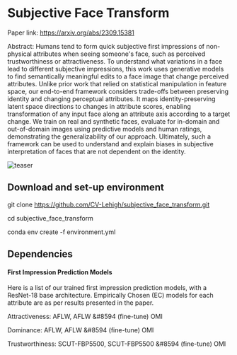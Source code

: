 # Subjective Face Transform

Paper link: https://arxiv.org/abs/2309.15381

Abstract: Humans tend to form quick subjective first impressions of non-physical attributes when seeing someone's face, such as perceived trustworthiness or attractiveness. To understand what variations in a face lead to different subjective impressions, this work uses generative models to find semantically meaningful edits to a face image that change perceived attributes. Unlike prior work that relied on statistical manipulation in feature space, our end-to-end framework considers trade-offs between preserving identity and changing perceptual attributes. It maps identity-preserving latent space directions to changes in attribute scores, enabling transformation of any input face along an attribute axis according to a target change. We train on real and synthetic faces, evaluate for in-domain and out-of-domain images using predictive models and human ratings, demonstrating the generalizability of our approach. Ultimately, such a framework can be used to understand and explain biases in subjective interpretation of faces that are not dependent on the identity.

![teaser](teaser.png)

## Download and set-up environment

git clone https://github.com/CV-Lehigh/subjective_face_transform.git

cd subjective_face_transform

conda env create -f environment.yml

## Dependencies

#### First Impression Prediction Models

Here is a list of our trained first impression prediction models, with a ResNet-18 base architecture. Empirically Chosen (EC) models for each attribute are as per results presented in the paper.

Attractiveness: AFLW, AFLW &#8594 (fine-tune) OMI

Dominance: AFLW, AFLW &#8594 (fine-tune) OMI

Trustworthiness: SCUT-FBP5500, SCUT-FBP5500 &#8594 (fine-tune) OMI
